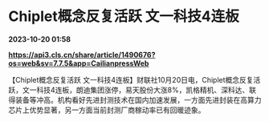 # Chiplet概念反复活跃 文一科技4连板

**2023-10-20 01:58**

**https://api3.cls.cn/share/article/1490676?os=web&sv=7.7.5&app=CailianpressWeb**

【Chiplet概念反复活跃 文一科技4连板】财联社10月20日电，Chiplet概念反复活跃，文一科技4连板，朗迪集团涨停，易天股份大涨8%，凯格精机、深科达、联得装备等冲高。机构看好先进封测技术在国内加速发展，一方面先进封装在高算力芯片上优势显著，另一方面当前封测厂商稼动率已有回暖迹象。